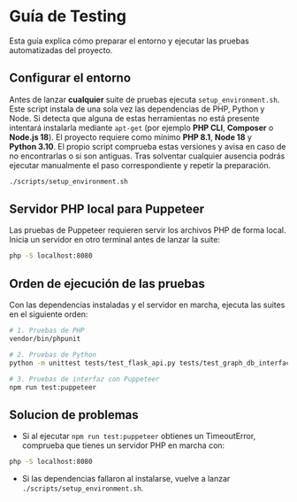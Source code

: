# Guía de Testing

Esta guía explica cómo preparar el entorno y ejecutar las pruebas automatizadas del proyecto.

## Configurar el entorno

Antes de lanzar **cualquier** suite de pruebas ejecuta `setup_environment.sh`.
Este script instala de una sola vez las dependencias de PHP, Python y Node. Si
detecta que alguna de estas herramientas no está presente intentará instalarla
mediante `apt-get` (por ejemplo **PHP CLI**, **Composer** o **Node.js 18**).
El proyecto requiere como mínimo **PHP&nbsp;8.1**, **Node&nbsp;18** y
**Python&nbsp;3.10**. El propio script comprueba estas versiones y avisa en caso
de no encontrarlas o si son antiguas. Tras solventar cualquier ausencia podrás
ejecutar manualmente el paso correspondiente y repetir la preparación.

```bash
./scripts/setup_environment.sh
```

## Servidor PHP local para Puppeteer

Las pruebas de Puppeteer requieren servir los archivos PHP de forma local. Inicia un servidor en otro terminal antes de lanzar la suite:

```bash
php -S localhost:8080
```

## Orden de ejecución de las pruebas

Con las dependencias instaladas y el servidor en marcha, ejecuta las suites en el siguiente orden:

```bash
# 1. Pruebas de PHP
vendor/bin/phpunit

# 2. Pruebas de Python
python -m unittest tests/test_flask_api.py tests/test_graph_db_interface.py

# 3. Pruebas de interfaz con Puppeteer
npm run test:puppeteer
```


## Solucion de problemas

- Si al ejecutar `npm run test:puppeteer` obtienes un TimeoutError, comprueba que tienes un servidor PHP en marcha con:
```bash
php -S localhost:8080
```
- Si las dependencias fallaron al instalarse, vuelve a lanzar `./scripts/setup_environment.sh`.
